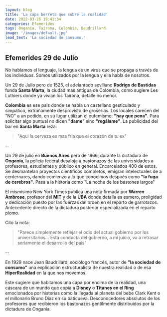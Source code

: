 ```yaml
---
layout: blog
title: 'La capa berreta que cubre la realidad'
date: 2022-03-26 19:41:34
categories: Efemerides
tags: Onganía, Tairona, Colombia, Baudrillard
image: '/images/default.jpg'
lead_text: 'La sociedad de consumo.'
---
```



## Efemerides 29 de Julio


No hablamos el lenguaje, la lengua es un virus que se propaga a través de los individuos.  Somos utilizados por la lengua y ella habla de nosotros.

Un 29 de Julio pero de 1525, el adelantado sevillano **Rodrigo de Bastidas** funda **Santa Marta**, la ciudad mas antigua de Colombia, como sugiere Les Luthiers donde ya vivían los Tairona, detalle no menor.

**Colombia** es ese pais donde se habla un castellano gesticulado y simpático, extrañamente desprovisto de groserías. Los locales carecen del "NO" a un pedido, en su lugar utilizan el eufemismo: **"hay que pena"**.  Para solicitar algo puntual no dicen **"dame"** sino **"regálame"**.  La publicidad del bar en **Santa Marta** reza: 

>"Aqui la cerveza es mas fria que el corazón de tu ex"

--

Un 29 de julio en **Buenos Aires** pero de 1966, durante la dictadura de **Onganía**, la policía federal desaloja a bastonazos de las universidades a profesores, estudiantes y público en general.  Encarcelados 400 de estos.  Se desmantelan proyectos científicos completos, emigran intelectuales de a centernares, dando comienzo a lo que conocimos después como **"la fuga de cerebros"**.  Pasa a la historia como "La noche de los bastones largos"

El mismísimo New York Times publica una nota firmada por **Warren Ambrose**, profesor del **MIT** y de la **UBA** donde detalla es esmero, proligidad y dedicación puesto por las fuerzas del órden en el reparto de garrotazos.  Antecedente directo de la dictadura posterior especializada en el reparto plomo.

Cito la nota: 

> "Parece simplemente reflejar el odio del actual gobierno por los universitarios... Esta conducta del gobierno, a mi juicio, va a retrasar seriamente el desarrollo del país"

--

En 1929 nace Jean Baudrillard, sociólogo francés, autor de **"la sociedad de consumo"** una explicación estructuralista de nuestra realidad o de esa **HiperRealidad** en la que nos movemos.  

Este sugiere que habitamos una capa por encima de la realidad, una cáscara de un mundo que copia a **Disney** o **Titanes en el Ring** emocionados por historias como la llegada al planeta del bebe Clark Kent o el millonario Bruno Díaz en su baticueva.  Desconocedores absolutos de los profesores que recibieron los bastonazos gentilmente distribuidos por la dictadura de Onganía.
